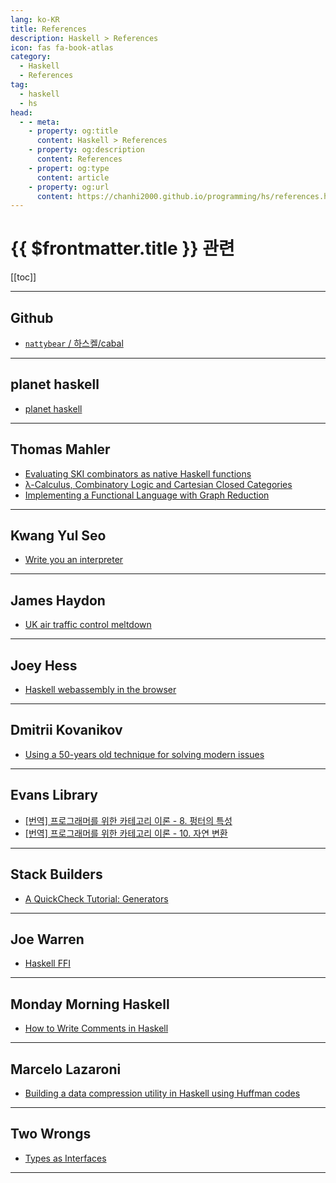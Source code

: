 ```yaml
---
lang: ko-KR
title: References
description: Haskell > References
icon: fas fa-book-atlas
category: 
  - Haskell
  - References
tag: 
  - haskell
  - hs
head:
  - - meta:
    - property: og:title
      content: Haskell > References
    - property: og:description
      content: References
    - propert: og:type
      content: article
    - property: og:url
      content: https://chanhi2000.github.io/programming/hs/references.html
---
```


# {{ $frontmatter.title }} 관련

[[toc]]

---

## <FontIcon icon="iconfont icon-github"/>Github

- [`nattybear` / 하스켈/cabal](https://gist.github.com/nattybear/a52527d75f977bfbcd7531a58281b9ce)

---

## planet haskell

- [planet haskell](https://planet.haskell.org)

---

## Thomas Mahler

- [Evaluating SKI combinators as native Haskell functions](https://thma.github.io/posts/2022-02-05-Evaluating-SKI-combinators-as-native-Haskell-functions.html)
- [λ-Calculus, Combinatory Logic and Cartesian Closed Categories](https://thma.github.io/posts/2021-04-04-Lambda-Calculus-Combinatory-Logic-and-Cartesian-Closed-Categories.html)
- [Implementing a Functional Language with Graph Reduction](https://thma.github.io/posts/2021-12-27-Implementing-a-functional-language-with-Graph-Reduction.html)

---

## Kwang Yul Seo

- [Write you an interpreter](https://kseo.github.io/posts/2016-12-30-write-you-an-interpreter.html)

---

## James Haydon

- [UK air traffic control meltdown](https://jameshaydon.github.io/nats-fail)

---

## Joey Hess

- [Haskell webassembly in the browser](https://joeyh.name/blog/entry/Haskell_webassembly_in_the_browser)

---

## Dmitrii Kovanikov

- [Using a 50-years old technique for solving modern issues](https://chshersh.com/cps)

---

## Evans Library

- [[번역] 프로그래머를 위한 카테고리 이론 - 8. 펑터의 특성](https://evan-moon.github.io/2024/04/02/category-theory-for-programmers-8-functoriality/)
- [\[번역\] 프로그래머를 위한 카테고리 이론 - 10. 자연 변환](https://evan-moon.github.io/2024/06/01/category-theory-for-programmers-10-natural-transformations/)

---

## Stack Builders

- [A QuickCheck Tutorial: Generators](https://www.stackbuilders.com/blog/a-quickcheck-tutorial-generators/)

---

## Joe Warren

- [Haskell FFI](https://www.doscienceto.it/blog/posts/2024-01-23-ffi.html)

---

## Monday Morning Haskell

- [How to Write Comments in Haskell](https://mmhaskell.com/blog/comments-in-haskell)

---

## Marcelo Lazaroni

- [Building a data compression utility in Haskell using Huffman codes](https://lazamar.github.io/haskell-data-compression-with-huffman-codes/)

---

## Two Wrongs

- [Types as Interfaces](https://two-wrongs.com/types-as-interfaces)

---

<TagLinks />